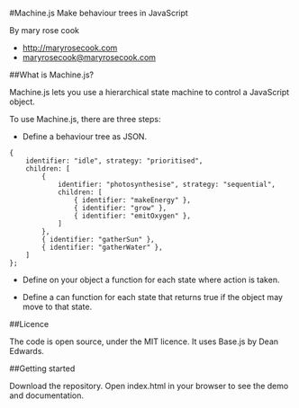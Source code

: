 #Machine.js
Make behaviour trees in JavaScript

By mary rose cook

* http://maryrosecook.com
* maryrosecook@maryrosecook.com

##What is Machine.js?

Machine.js lets you use a hierarchical state machine to control a JavaScript object.

To use Machine.js, there are three steps:

* Define a behaviour tree as JSON.

<pre><code>{
    identifier: "idle", strategy: "prioritised",
    children: [
        {
            identifier: "photosynthesise", strategy: "sequential",
            children: [
                { identifier: "makeEnergy" },
                { identifier: "grow" },
                { identifier: "emitOxygen" },
            ]
        },
        { identifier: "gatherSun" },
        { identifier: "gatherWater" },
    ]
};</code></pre>

* Define on your object a function for each state where action is taken.

* Define a can function for each state that returns true if the object may move to that state.

##Licence

The code is open source, under the MIT licence.  It uses Base.js by Dean Edwards.

##Getting started

Download the repository.  Open index.html in your browser to see the demo and documentation.
